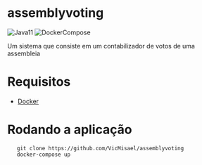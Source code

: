 # assemblyvoting
![Java11](https://img.shields.io/badge/Java-11-orange)
![DockerCompose](https://img.shields.io/badge/-Docker%20Compose-blue)

Um sistema que consiste em um contabilizador de votos de uma assembleia

# Requisitos
* [Docker](https://docs.docker.com/get-docker/)
# Rodando a aplicação

```console
   git clone https://github.com/VicMisael/assemblyvoting
   docker-compose up
```
